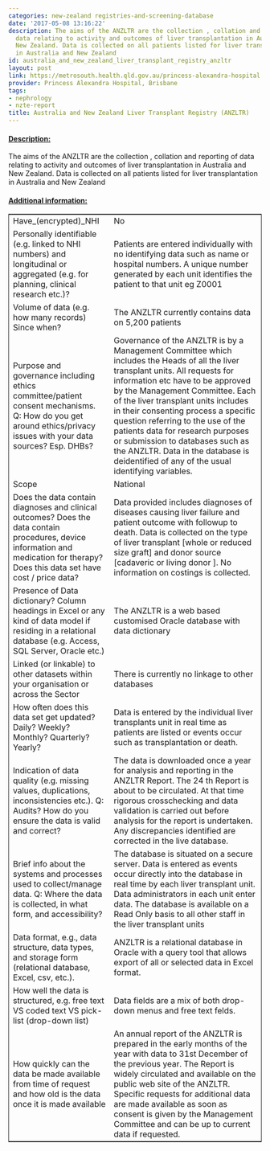 ```yaml
---
categories: new-zealand registries-and-screening-database
date: '2017-05-08 13:16:22'
description: The aims of the ANZLTR are the collection , collation and reporting of
  data relating to activity and outcomes of liver transplantation in Australia and
  New Zealand. Data is collected on all patients listed for liver transplantation
  in Australia and New Zealand
id: australia_and_new_zealand_liver_transplant_registry_anzltr
layout: post
link: https://metrosouth.health.qld.gov.au/princess-alexandra-hospital
provider: Princess Alexandra Hospital, Brisbane
tags:
- nephrology
- nzte-report
title: Australia and New Zealand Liver Transplant Registry (ANZLTR)
---
```



 <h4> <u>Description:</u> </h4>
The aims of the ANZLTR are the collection , collation and reporting of data relating to activity and outcomes of liver transplantation in Australia and New Zealand. Data is collected on all patients listed for liver transplantation in Australia and New Zealand
 <h4> <u>Additional information:</u> </h4>
 <table style="border: 1px solid">
 <tr> <td width="40%">Have_(encrypted)_NHI</td> <td>No</td> </tr>
 <tr> <td width="40%">Personally identifiable (e.g. linked to NHI numbers) and longitudinal or aggregated (e.g. for planning, clinical research etc.)?</td> <td>Patients are entered individually with no identifying data such as name or hospital numbers. A unique number generated by each unit identifies the patient to that unit eg Z0001</td> </tr>
 <tr> <td width="40%">Volume of data (e.g. how many records)
Since when?</td> <td>The ANZLTR currently contains data on 5,200 patients</td> </tr>
 <tr> <td width="40%">Purpose and governance including ethics committee/patient consent mechanisms. Q: How do you get around ethics/privacy issues with your data sources? Esp. DHBs?</td> <td>Governance of the ANZLTR is by a Management Committee which includes the Heads of all the liver transplant units. All requests for information etc have to be approved by the Management Committee. Each of the liver transplant units includes in their consenting process a specific question referring to the use of the patients data for research purposes or submission to databases such as the ANZLTR. Data in the database is deidentified of any of the usual identifying variables. </td> </tr>
 <tr> <td width="40%">Scope</td> <td>National</td> </tr>
 <tr> <td width="40%">Does the data contain diagnoses and clinical outcomes?
Does the data contain procedures, device information and medication for therapy?
Does this data set have cost / price data?</td> <td>Data provided includes diagnoses of diseases causing liver failure and patient outcome with followup to death. Data  is collected on the type of liver transplant [whole  or reduced size graft] and donor source [cadaveric or living donor ].   No information on costings is collected.</td> </tr>
 <tr> <td width="40%">Presence of Data dictionary? Column headings in Excel or any kind of data model if residing in a relational database (e.g. Access, SQL Server, Oracle etc.) </td> <td>The ANZLTR is a web based customised  Oracle database with data dictionary</td> </tr>
 <tr> <td width="40%">Linked (or linkable) to other datasets within your organisation or across the Sector</td> <td>There is currently no linkage to other databases</td> </tr>
 <tr> <td width="40%">How often does this data set get updated? Daily? Weekly? Monthly? Quarterly? Yearly?</td> <td>Data is entered by the individual liver transplants unit in real time as patients are listed or events occur such as transplantation or death.</td> </tr>
 <tr> <td width="40%">Indication of data quality (e.g. missing values, duplications, inconsistencies etc.). Q: Audits? How do you ensure the data is valid and correct?</td> <td>The data is downloaded once a year for analysis and reporting in the ANZLTR Report.  The 24 th Report is about to be circulated. At that time rigorous crosschecking and data validation is carried out before  analysis for the report is undertaken. Any discrepancies identified are corrected in the live database.</td> </tr>
 <tr> <td width="40%">Brief info about the systems and processes used to collect/manage data. Q: Where the data is collected, in what form, and accessibility?</td> <td>The database is situated on a secure server. Data is entered as events  occur directly into the database in real time by each liver transplant unit. Data administrators in each unit enter data. The database is available on a Read Only basis to all other staff in the liver transplant units</td> </tr>
 <tr> <td width="40%">Data format, e.g., data structure, data types, and storage form (relational database, Excel, csv, etc.).</td> <td>ANZLTR is a relational database in Oracle with a query tool that allows export of all or selected data in Excel format.</td> </tr>
 <tr> <td width="40%">How well the data is structured, e.g. free text VS coded text VS pick-list (drop-down list)</td> <td>Data fields are a mix of both drop-down menus and free text felds.</td> </tr>
 <tr> <td width="40%">How quickly can the data be made available from time of request and how old is the data once it is made available</td> <td>An annual report of the ANZLTR is prepared in the early months of the year with data to 31st December of the previous year. The Report is widely circulated and available on the public web site of the ANZLTR.  Specific requests for additional data are made available as soon as consent is given by the Management Committee and can be up to current data if requested. </td> </tr>
 </table>